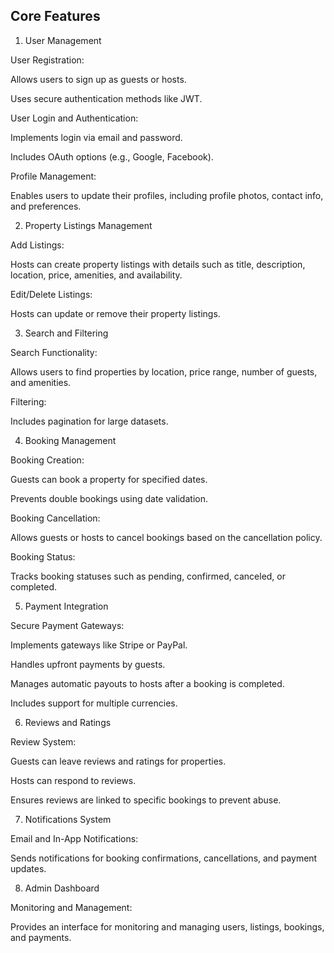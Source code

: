 ## Core Features

1. User Management

User Registration:

Allows users to sign up as guests or hosts.

Uses secure authentication methods like JWT.

User Login and Authentication:

Implements login via email and password.

Includes OAuth options (e.g., Google, Facebook).

Profile Management:

Enables users to update their profiles, including profile photos, contact info, and preferences.

2. Property Listings Management

Add Listings:

Hosts can create property listings with details such as title, description, location, price, amenities, and availability.

Edit/Delete Listings:

Hosts can update or remove their property listings.

3. Search and Filtering

Search Functionality:

Allows users to find properties by location, price range, number of guests, and amenities.

Filtering:

Includes pagination for large datasets.

4. Booking Management

Booking Creation:

Guests can book a property for specified dates.

Prevents double bookings using date validation.

Booking Cancellation:

Allows guests or hosts to cancel bookings based on the cancellation policy.

Booking Status:

Tracks booking statuses such as pending, confirmed, canceled, or completed.

5. Payment Integration

Secure Payment Gateways:

Implements gateways like Stripe or PayPal.

Handles upfront payments by guests.

Manages automatic payouts to hosts after a booking is completed.

Includes support for multiple currencies.

6. Reviews and Ratings

Review System:

Guests can leave reviews and ratings for properties.

Hosts can respond to reviews.

Ensures reviews are linked to specific bookings to prevent abuse.

7. Notifications System

Email and In-App Notifications:

Sends notifications for booking confirmations, cancellations, and payment updates.

8. Admin Dashboard

Monitoring and Management:

Provides an interface for monitoring and managing users, listings, bookings, and payments.

